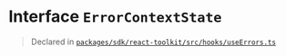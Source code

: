 # Interface `ErrorContextState`
> Declared in [`packages/sdk/react-toolkit/src/hooks/useErrors.ts`](.)
